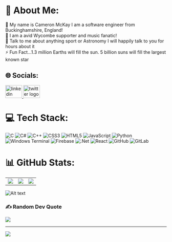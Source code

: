 # 💫 About Me:
🔭 My name is Cameron McKay I am a software engineer from Buckinghamshire, England!<br>🌱 I am a avid Wycombe supporter and music fanatic!<br>💬 Talk to me about anything sport or Astronomy I will happily talk to you for hours about it <br>⚡ Fun Fact...1.3 million Earths will fill the sun. 5 billion suns will fill the largest known star


## 🌐 Socials:
<div align="left">
  <a href="https://www.linkedin.com/in/cameron-mckay-833969206/" target="_blank">
    <img src="https://raw.githubusercontent.com/maurodesouza/profile-readme-generator/master/src/assets/icons/social/linkedin/default.svg" width="52" height="40" alt="linkedin logo"  />
  </a>
  <a href="https://x.com/CammmyyM" target="_blank">
    <img src="https://raw.githubusercontent.com/maurodesouza/profile-readme-generator/master/src/assets/icons/social/twitter/default.svg" width="52" height="40" alt="twitter logo"  />
  </a>
</div>


# 💻 Tech Stack:
![C](https://img.shields.io/badge/c-%2300599C.svg?style=for-the-badge&logo=c&logoColor=white) ![C#](https://img.shields.io/badge/c%23-%23239120.svg?style=for-the-badge&logo=csharp&logoColor=white) ![C++](https://img.shields.io/badge/c++-%2300599C.svg?style=for-the-badge&logo=c%2B%2B&logoColor=white) ![CSS3](https://img.shields.io/badge/css3-%231572B6.svg?style=for-the-badge&logo=css3&logoColor=white) ![HTML5](https://img.shields.io/badge/html5-%23E34F26.svg?style=for-the-badge&logo=html5&logoColor=white) ![JavaScript](https://img.shields.io/badge/javascript-%23323330.svg?style=for-the-badge&logo=javascript&logoColor=%23F7DF1E) ![Python](https://img.shields.io/badge/python-3670A0?style=for-the-badge&logo=python&logoColor=ffdd54) ![Windows Terminal](https://img.shields.io/badge/Windows%20Terminal-%234D4D4D.svg?style=for-the-badge&logo=windows-terminal&logoColor=white) ![Firebase](https://img.shields.io/badge/firebase-%23039BE5.svg?style=for-the-badge&logo=firebase) ![.Net](https://img.shields.io/badge/.NET-5C2D91?style=for-the-badge&logo=.net&logoColor=white) ![React](https://img.shields.io/badge/react-%2320232a.svg?style=for-the-badge&logo=react&logoColor=%2361DAFB) ![GitHub](https://img.shields.io/badge/github-%23121011.svg?style=for-the-badge&logo=github&logoColor=white) ![GitLab](https://img.shields.io/badge/gitlab-%23181717.svg?style=for-the-badge&logo=gitlab&logoColor=white)
# 📊 GitHub Stats:
<table>
  <tr>
    <td>
      <img src="https://github-readme-stats.vercel.app/api?username=CammyMDev&theme=dark&hide_border=false&include_all_commits=false&count_private=true" />
    </td>
    <td>
      <img src="https://nirzak-streak-stats.vercel.app/?user=CammyMDev&theme=dark&hide_border=false" />
    </td>
    <td>
      <img src="https://github-readme-stats.vercel.app/api/top-langs/?username=CammyMDev&theme=dark&hide_border=false&include_all_commits=false&count_private=true&layout=compact" />
    </td>
  </tr>
</table>

![Alt text](https://spotify-recently-played-readme.vercel.app/api?user=camsteruk)

### ✍️ Random Dev Quote
![](https://quotes-github-readme.vercel.app/api?type=horizontal&theme=radical)

---
[![](https://visitcount.itsvg.in/api?id=CammyMDev&icon=1&color=13)](https://visitcount.itsvg.in)

<!-- Proudly created with GPRM ( https://gprm.itsvg.in ) -->
